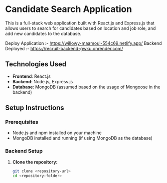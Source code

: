# Candidate Search Application

This is a full-stack web application built with React.js and Express.js that allows users to search for candidates based on location and job role, and add new candidates to the database.

Deploy Application :- https://willowy-maamoul-554c69.netlify.app/
Backend Deployed :- https://recruit-backend-gwku.onrender.com/

## Technologies Used

- **Frontend**: React.js
- **Backend**: Node.js, Express.js
- **Database**: MongoDB (assumed based on the usage of Mongoose in the backend)

## Setup Instructions

### Prerequisites

- Node.js and npm installed on your machine
- MongoDB installed and running (if using MongoDB as the database)

### Backend Setup

1. **Clone the repository:**
   ```bash
   git clone <repository-url>
   cd <repository-folder>

